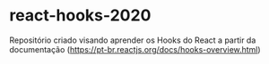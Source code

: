 # react-hooks-2020
Repositório criado visando aprender os Hooks do React a partir da documentação (https://pt-br.reactjs.org/docs/hooks-overview.html)